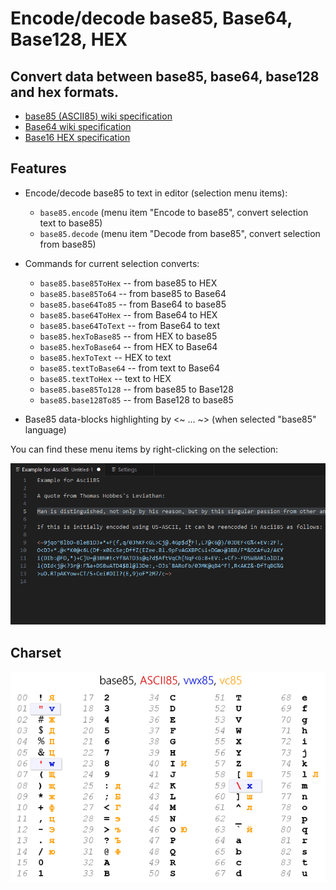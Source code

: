 # Encode/decode base85, Base64, Base128, HEX

## Convert data between base85, base64, base128 and hex formats.

 - [base85 (ASCII85) wiki specification](https://en.wikipedia.org/wiki/Ascii85)
 - [Base64 wiki specification](https://en.wikipedia.org/wiki/Base64)
 - [Base16 HEX specification](https://en.wikipedia.org/wiki/Hexadecimal)

## Features

 - Encode/decode base85 to text in editor (selection menu items):
   - `base85.encode` (menu item "Encode to base85", convert selection text to base85)
   - `base85.decode` (menu item "Decode from base85", convert selection from base85)
 - Commands for current selection converts:
   - `base85.base85ToHex`  -- from base85 to HEX
   - `base85.base85To64` -- from base85 to Base64
   - `base85.base64To85` -- from Base64 to base85
   - `base85.base64ToHex`  -- from Base64 to HEX
   - `base85.base64ToText` -- from Base64 to text
   - `base85.hexToBase85`  -- from HEX to base85
   - `base85.hexToBase64`  -- from HEX to Base64
   - `base85.hexToText`    -- HEX to text
   - `base85.textToBase64` -- from text to Base64
   - `base85.textToHex`    -- text to HEX
   - `base85.base85To128`  -- from base85 to Base128
   - `base85.base128To85`  -- from Base128 to base85

 - Base85 data-blocks highlighting by <~ ... ~> (when selected "base85" language)


You can find these menu items by right-clicking on the selection:

![Menu Encode85 / Decode85](https://raw.githubusercontent.com/dynoser/base85-vscode-plugin/main/images/base85menuse.gif)


## Charset
![base85 / vc85 charset table](https://raw.githubusercontent.com/dynoser/base85-vscode-plugin/main/images/vc85.png)
